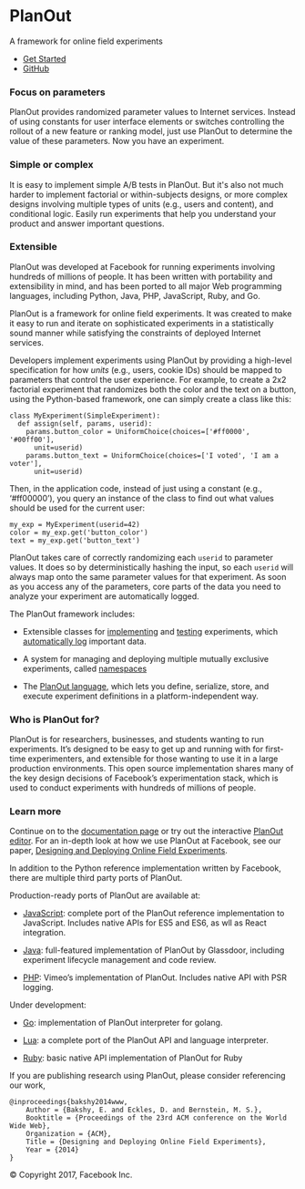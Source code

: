 PlanOut
=======

A framework for online field experiments

* [Get Started](/web/20200928084631/http://facebook.github.io/planout/docs/getting-started.html)
* [GitHub](https://web.archive.org/web/20200928084631/http://github.com/facebook/planout)

### Focus on parameters

PlanOut provides randomized parameter values to Internet services. Instead of using constants for user interface elements or switches controlling the rollout of a new feature or ranking model, just use PlanOut to determine the value of these parameters. Now you have an experiment.

### Simple or complex

It is easy to implement simple A/B tests in PlanOut. But it's also not much harder to implement factorial or within-subjects designs, or more complex designs involving multiple types of units (e.g., users and content), and conditional logic. Easily run experiments that help you understand your product and answer important questions.

### Extensible

PlanOut was developed at Facebook for running experiments involving hundreds of millions of people. It has been written with portability and extensibility in mind, and has been ported to all major Web programming languages, including Python, Java, PHP, JavaScript, Ruby, and Go.

PlanOut is a framework for online field experiments. It was created to make it easy to run and iterate on sophisticated experiments in a statistically sound manner while satisfying the constraints of deployed Internet services.

Developers implement experiments using PlanOut by providing a high-level specification for how _units_ (e.g., users, cookie IDs) should be mapped to parameters that control the user experience. For example, to create a 2x2 factorial experiment that randomizes both the color and the text on a button, using the Python-based framework, one can simply create a class like this:

    class MyExperiment(SimpleExperiment):
      def assign(self, params, userid):
        params.button_color = UniformChoice(choices=['#ff0000', '#00ff00'],
          unit=userid)
        params.button_text = UniformChoice(choices=['I voted', 'I am a voter'],
          unit=userid)
    

Then, in the application code, instead of just using a constant (e.g., ‘#ff00000’), you query an instance of the class to find out what values should be used for the current user:

    my_exp = MyExperiment(userid=42)
    color = my_exp.get('button_color')
    text = my_exp.get('button_text')
    

PlanOut takes care of correctly randomizing each `userid` to parameter values. It does so by deterministically hashing the input, so each `userid` will always map onto the same parameter values for that experiment. As soon as you access any of the parameters, core parts of the data you need to analyze your experiment are automatically logged.

The PlanOut framework includes:

*   Extensible classes for [implementing](docs/getting-started.html) and [testing](docs/testing.html) experiments, which [automatically log](docs/logging.html) important data.
    
*   A system for managing and deploying multiple mutually exclusive experiments, called [namespaces](docs/namespaces.html)
    
*   The [PlanOut language](docs/planout-language.html), which lets you define, serialize, store, and execute experiment definitions in a platform-independent way.
    

### Who is PlanOut for?

PlanOut is for researchers, businesses, and students wanting to run experiments. It’s designed to be easy to get up and running with for first-time experimenters, and extensible for those wanting to use it in a large production environments. This open source implementation shares many of the key design decisions of Facebook’s experimentation stack, which is used to conduct experiments with hundreds of millions of people.

### Learn more

Continue on to the [documentation page](docs/getting-started.html) or try out the interactive [PlanOut editor](https://web.archive.org/web/20200928084631/http://planout-editor.herokuapp.com/). For an in-depth look at how we use PlanOut at Facebook, see our paper, [Designing and Deploying Online Field Experiments](https://web.archive.org/web/20200928084631/http://arxiv.org/pdf/1409.3174v1.pdf).

In addition to the Python reference implementation written by Facebook, there are multiple third party ports of PlanOut.

Production-ready ports of PlanOut are available at:

*   [JavaScript](https://github.com/HubSpot/PlanOut.js): complete port of the PlanOut reference implementation to JavaScript. Includes native APIs for ES5 and ES6, as wll as React integration.
    
*   [Java](https://github.com/Glassdoor/planout4j): full-featured implementation of PlanOut by Glassdoor, including experiment lifecycle management and code review.
    
*   [PHP](https://github.com/vimeo/ABLincoln): Vimeo’s implementation of PlanOut. Includes native API with PSR logging.
    

Under development:

*   [Go](https://github.com/URXtech/planout-golang): implementation of PlanOut interpreter for golang.
    
*   [Lua](https://github.com/Fanatics/planout.lua): a complete port of the PlanOut API and language interpreter.
    
*   [Ruby](https://github.com/facebook/planout/tree/master/alpha/ruby): basic native API implementation of PlanOut for Ruby
    

If you are publishing research using PlanOut, please consider referencing our work,

    @inproceedings{bakshy2014www,
    	Author = {Bakshy, E. and Eckles, D. and Bernstein, M. S.},
    	Booktitle = {Proceedings of the 23rd ACM conference on the World Wide Web},
    	Organization = {ACM},
    	Title = {Designing and Deploying Online Field Experiments},
    	Year = {2014}
    }
    

© Copyright 2017, Facebook Inc.
